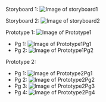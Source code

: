 
Storyboard 1:
![Image of storyboard1](Storyboard1.JPG)

Storyboard 2:
![Image of storyboard2](Storyboard2.JPG)

Prototype 1:
![Image of Prototype1](Prototype1.JPG)
- Pg 1:
![Image of Prototype1Pg1](Prototype1Pg1.JPG)
- Pg 2:
![Image of Prototype1Pg2](Prototype1Pg2.JPG)

Prototype 2:
- Pg 1:
![Image of Prototype2Pg1](Prototype2Pg1.PNG)
- Pg 2:
![Image of Prototype2Pg2](Prototype2Pg2.PNG)
- Pg 3:
![Image of Prototype2Pg3](Prototype2Pg3.JPG)
- Pg 4:
![Image of Prototype2Pg4](Prototype2Pg4.PNG)

